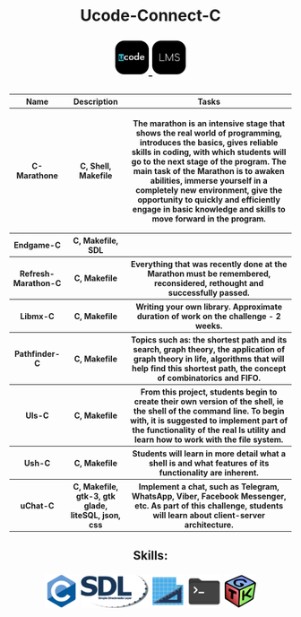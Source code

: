 <h1 align="center">Ucode-Connect-C
    <p> </p>
    <p align="center">
        <a href="https://ucode.world/en/" target="_blank">
            <img src="https://github.com/CamyrauBTanke/CamyrauBTanke/blob/main/img/UCODE/ucode.png" height="60px">
        </a>
        <a href="https://lms.khpi.ucode-connect.study/login" target="_blank">
            <img src="https://github.com/CamyrauBTanke/CamyrauBTanke/blob/main/img/UCODE/lms.png" height="60px">
        </a>
    </p>
</h1>

<table width="100%" border="0" cellpadding="4" align="center">
    <tr>
        <th>Name</th>
        <th>Description</th>
        <th>Tasks</th>
    </tr>
    <tr>
        <th>C-Marathone</th>
        <th>C, Shell, Makefile</th>
        <th>
            <p>
                The marathon is an intensive stage that shows the real world of programming, introduces the basics, gives reliable skills in coding, with which students will go to the next stage of the program. The main task of the Marathon is to awaken abilities, immerse yourself in a completely new environment, give the opportunity to quickly and efficiently engage in basic knowledge and skills to move forward in the program.
            </p>
        </th>
    </tr>
    <tr>
        <th>Endgame-C</th>
        <th>C, Makefile, SDL</th>
        <th></th>
    </tr>
    <tr>
        <th>Refresh-Marathon-C</th>
        <th>C, Makefile</th>
        <th>Everything that was recently done at the Marathon must be remembered, reconsidered, rethought and successfully passed.</th>
    </tr>
    <tr>
        <th>Libmx-C</th>
        <th>C, Makefile</th>
        <th>Writing your own library. Approximate duration of work on the challenge - 2 weeks.</th>
    </tr>
    <tr>
        <th>Pathfinder-C</th>
        <th>C, Makefile</th>
        <th>
            Topics such as: the shortest path and its search, graph theory, the application of graph theory in life, algorithms that will help find this shortest path, the concept of combinatorics and FIFO.
        </th>
    </tr>
    <tr>
        <th>Uls-C</th>
        <th>C, Makefile</th>
        <th>
            From this project, students begin to create their own version of the shell, ie the shell of the command line. To begin with, it is suggested to implement part of the functionality of the real ls utility and learn how to work with the file system.
        </th>
    </tr>
    <tr>
        <th>Ush-C</th>
        <th>C, Makefile</th>
        <th>Students will learn in more detail what a shell is and what features of its functionality are inherent.</th>
    </tr>
    <tr>
        <th>uChat-C</th>
        <th>C, Makefile, gtk-3, gtk glade, liteSQL, json, css</th>
        <th>Implement a chat, such as Telegram, WhatsApp, Viber, Facebook Messenger, etc. As part of this challenge, students will learn about client-server architecture.</th>
    </tr>
</table>

<h2 align="center">Skills:
    <p> </p>
    <p align="center">
        <img src="https://github.com/CamyrauBTanke/CamyrauBTanke/blob/main/img/skills/c.png" height="60px">
        <img src="https://github.com/CamyrauBTanke/CamyrauBTanke/blob/main/img/skills/sdl.png" height="60px">
        <img src="https://github.com/CamyrauBTanke/CamyrauBTanke/blob/main/img/skills/glade.png" height="60px">
        <img src="https://github.com/CamyrauBTanke/CamyrauBTanke/blob/main/img/skills/shell.png" height="60px">
        <img src="https://github.com/CamyrauBTanke/CamyrauBTanke/blob/main/img/skills/gtk.png" height="60px">
    </p>
</h2>
